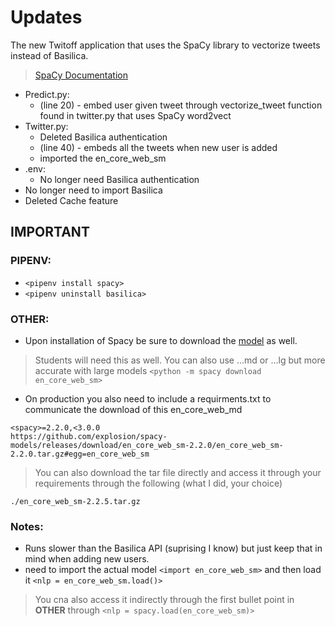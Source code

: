 # Updates
The new Twitoff application that uses the SpaCy library to vectorize tweets instead of Basilica. 
>[SpaCy Documentation](https://spacy.io/usage/vectors-similarity)

* Predict.py:
  * (line 20) - embed user given tweet through vectorize_tweet function found in twitter.py that uses SpaCy word2vect
* Twitter.py:
  * Deleted Basilica authentication
  * (line 40) - embeds all the tweets when new user is added 
  * imported the en_core_web_sm
* .env:
  * No longer need Basilica authentication
* No longer need to import Basilica
* Deleted Cache feature

## IMPORTANT

### PIPENV:
* `<pipenv install spacy>`
* `<pipenv uninstall basilica>`

### OTHER:
* Upon installation of Spacy be sure to download the [model](https://spacy.io/usage) as well.
> Students will need this as well. You can also use ...md or ...lg but more accurate with large models
`<python -m spacy download en_core_web_sm>`
* On production you also need to include a requirments.txt to communicate the download of this en_core_web_md
```text
<spacy>=2.2.0,<3.0.0
https://github.com/explosion/spacy-models/releases/download/en_core_web_sm-2.2.0/en_core_web_sm-2.2.0.tar.gz#egg=en_core_web_sm
```
> You can also download the tar file directly and access it through your requirements through the following (what I did, your choice)
```text
./en_core_web_sm-2.2.5.tar.gz
```

### Notes: 
* Runs slower than the Basilica API (suprising I know) but just keep that in mind when adding new users. 
* need to import the actual model `<import en_core_web_sm>` and then load it `<nlp = en_core_web_sm.load()>`
> You cna also access it indirectly through the first bullet point in **OTHER** through `<nlp = spacy.load(en_core_web_sm)>`
